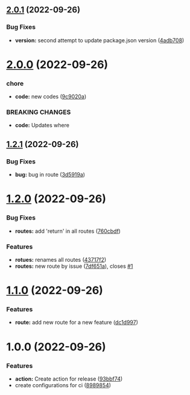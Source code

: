## [2.0.1](https://github.com/jdgabriel/semantic-version-conventional-commit/compare/v2.0.0...v2.0.1) (2022-09-26)


### Bug Fixes

* **version:** second attempt to update package.json version ([4adb708](https://github.com/jdgabriel/semantic-version-conventional-commit/commit/4adb7082c8bbe9b158c89564707a8c73d7dc869f))

# [2.0.0](https://github.com/jdgabriel/semantic-version-conventional-commit/compare/v1.2.1...v2.0.0) (2022-09-26)


### chore

* **code:** new codes ([9c9020a](https://github.com/jdgabriel/semantic-version-conventional-commit/commit/9c9020ab373ac46cdd00c040c5c606238189f326))


### BREAKING CHANGES

* **code:** Updates where

## [1.2.1](https://github.com/jdgabriel/semantic-version-conventional-commit/compare/v1.2.0...v1.2.1) (2022-09-26)


### Bug Fixes

* **bug:** bug in route ([3d5919a](https://github.com/jdgabriel/semantic-version-conventional-commit/commit/3d5919a1709dc9e5a54a0cb2c074fdd69e229f0e))

# [1.2.0](https://github.com/jdgabriel/semantic-version-conventional-commit/compare/v1.1.0...v1.2.0) (2022-09-26)


### Bug Fixes

* **routes:** add 'return' in all routes ([760cbdf](https://github.com/jdgabriel/semantic-version-conventional-commit/commit/760cbdf5498c2bb5a9e7f9a7adf862851048088e))


### Features

* **rotues:** renames all routes ([43717f2](https://github.com/jdgabriel/semantic-version-conventional-commit/commit/43717f2cba095a189815d3b3be276d7a40ebc277))
* **routes:** new route by issue ([7df651a](https://github.com/jdgabriel/semantic-version-conventional-commit/commit/7df651a239aee48acda24389e5a09ed7612a8ea7)), closes [#1](https://github.com/jdgabriel/semantic-version-conventional-commit/issues/1)

# [1.1.0](https://github.com/jdgabriel/semantic-version-conventional-commit/compare/v1.0.0...v1.1.0) (2022-09-26)


### Features

* **route:** add new route for a new feature ([dc1d997](https://github.com/jdgabriel/semantic-version-conventional-commit/commit/dc1d997d78499df0c63a9aca803a663e7f87e895))

# 1.0.0 (2022-09-26)


### Features

* **action:** Create action for release ([93bbf74](https://github.com/jdgabriel/semantic-version-conventional-commit/commit/93bbf74e51e125f077d416cb0a169246382c0efb))
* create configurations for ci ([8989854](https://github.com/jdgabriel/semantic-version-conventional-commit/commit/89898542077a1dc2cb9dbbbd0a32f23118caa4a4))
